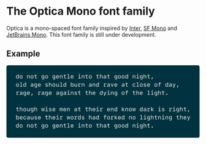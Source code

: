 # The Optica Mono font family



Optica is a mono-spaced font family inspired by [Inter](https://rsms.me/inter/), [SF Mono](https://developer.apple.com/fonts/) and [JetBrains Mono](https://www.jetbrains.com/lp/mono/). This font family is still under development.



## Example



![font-family-example](assets/do-not-go-gentle.svg)

